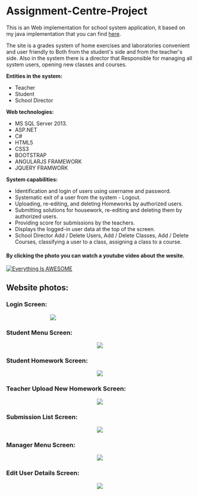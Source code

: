 # Assignment-Centre-Project
This is an Web implementation for school system application, it based on my java implementation that you can find [here](https://github.com/ShaharAssenheim/School-System).

The site is a grades system of home exercises and laboratories convenient and user friendly to Both from the student's side and from the teacher's side. Also in the system there is a director that
Responsible for managing all system users, opening new classes and courses.

**Entities in the system:**
* Teacher
* Student
* School Director

**Web technologies:**
* MS SQL Server 2013.
* ASP.NET
* C#
* HTML5
* CSS3
* BOOTSTRAP
* ANGULARJS FRAMEWORK
* JQUERY FRAMWORK

**System capabilities:**
* Identification and login of users using username and password.
* Systematic exit of a user from the system - Logout.
* Uploading, re-editing, and deleting Homeworks by authorized users.
* Submitting solutions for housework, re-editing and deleting them by authorized users.
* Providing score for submissions by the teachers.
* Displays the logged-in user data at the top of the screen.
* School Director Add / Delete Users, Add / Delete Classes, Add / Delete Courses, classifying a user to a class, assigning a class to a course.

#### By clicking the photo you can watch a youtube video about the wesite. ####
[![Everything Is AWESOME](https://user-images.githubusercontent.com/31032862/56964902-bdfeba00-6b64-11e9-9375-d4d5d5c85777.png)](https://www.youtube.com/watch?v=GWYR993LUTU&t=2s "Assignment Centre Project")

## Website photos: ##

### Login Screen: ###
<p align="center" style="width:50%"> 
<img src="https://user-images.githubusercontent.com/31032862/57078292-a9522b80-6cf6-11e9-98c3-4d0407c1c712.jpg">
</p>

### Student Menu Screen: ###
<p align="center"> 
<img src="https://user-images.githubusercontent.com/31032862/57078412-edddc700-6cf6-11e9-8b5e-f24eb6bf8590.jpg">
</p>

### Student Homework Screen: ###
<p align="center"> 
<img src="https://user-images.githubusercontent.com/31032862/57078534-1ebdfc00-6cf7-11e9-9870-5244c1e96feb.png">
</p>

### Teacher Upload New Homework Screen: ###
<p align="center"> 
<img src="https://user-images.githubusercontent.com/31032862/57078623-401ee800-6cf7-11e9-80c0-55061d0b37ac.png">
</p>

### Submission List Screen: ###
<p align="center"> 
<img src="https://user-images.githubusercontent.com/31032862/57078668-5af15c80-6cf7-11e9-8cac-a77d022653a2.png">
</p>

### Manager Menu Screen: ###
<p align="center"> 
<img src="https://user-images.githubusercontent.com/31032862/57078728-7ceadf00-6cf7-11e9-92f4-7b6fd9be5422.png">
</p>

### Edit User Details Screen: ###
<p align="center"> 
<img src="https://user-images.githubusercontent.com/31032862/57078790-99871700-6cf7-11e9-9746-658aa401f4b6.png">
</p>











